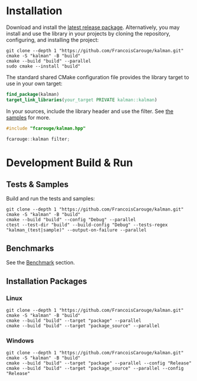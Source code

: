 # Installation

Download and install the [latest release package](https://github.com/FrancoisCarouge/Kalman/releases). Alternatively, you may install and use the library in your projects by cloning the repository, configuring, and installing the project:

```shell
git clone --depth 1 "https://github.com/FrancoisCarouge/kalman.git"
cmake -S "kalman" -B "build"
cmake --build "build" --parallel
sudo cmake --install "build"
```

The standard shared CMake configuration file provides the library target to use in your own target:

```cmake
find_package(kalman)
target_link_libraries(your_target PRIVATE kalman::kalman)
```

In your sources, include the library header and use the filter. See [the samples](https://github.com/FrancoisCarouge/Kalman/tree/develop/sample) for more.

```cpp
#include "fcarouge/kalman.hpp"

fcarouge::kalman filter;
```

# Development Build & Run

## Tests & Samples

Build and run the tests and samples:

```shell
git clone --depth 1 "https://github.com/FrancoisCarouge/kalman.git"
cmake -S "kalman" -B "build"
cmake --build "build" --config "Debug" --parallel
ctest --test-dir "build" --build-config "Debug" --tests-regex "kalman_(test|sample)" --output-on-failure --parallel
```

## Benchmarks

See the [Benchmark](benchmark/) section.

## Installation Packages

### Linux

```shell
git clone --depth 1 "https://github.com/FrancoisCarouge/kalman.git"
cmake -S "kalman" -B "build"
cmake --build "build" --target "package" --parallel
cmake --build "build" --target "package_source" --parallel
```

### Windows

```shell
git clone --depth 1 "https://github.com/FrancoisCarouge/kalman.git"
cmake -S "kalman" -B "build"
cmake --build "build" --target "package" --parallel --config "Release"
cmake --build "build" --target "package_source" --parallel --config "Release"
```